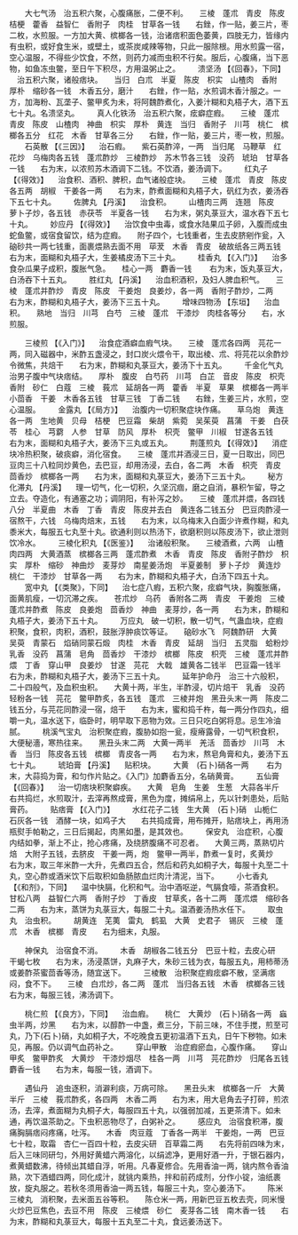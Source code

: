 <!-- { "loadSidebar": true } -->
　　大七气汤　治五积六聚，心腹痛胀，二便不利。　　三棱　蓬朮　青皮　陈皮　桔梗　藿香　益智仁　香附子　肉桂　甘草各一钱　　右銼，作一贴，姜三片，枣二枚，水煎服。一方加大黄、槟榔各一钱，治诸痞积面色萎黄，四肢无力，皆缘内有虫积，或好食生米，或壁土，或茶炭咸辣等物，只此一服除根。用水煎露一宿，空心温服，不得些少饮食，不然，则药力减而虫积不行矣。服后，心腹痛，当下恶物，如鱼冻虫鳖，至日午下积尽，方用温粥止之。
　　溃坚汤 【《回春》，下同】 　治五积六聚，诸般痞块。　　当归　白朮　半夏　陈皮　枳实　山楂肉　香附　厚朴　缩砂各一钱　木香五分，磨汁　　右銼，作一贴，水煎调木香汁服之。一方，加海粉、瓦垄子、鳖甲炙为未，将阿魏酢煮化，入姜汁糊和丸梧子大，酒下五七十丸。名溃坚丸。
　　真人化铁汤　治五积六聚，痃癖症瘕。　　三棱　蓬朮　青皮　陈皮　山楂肉　神曲　枳实　厚朴　黄连　当归　香附子　川芎　桃仁　槟榔各五分　红花　木香　甘草各三分　　右銼，作一贴，姜三片，枣一枚，煎服。
　　石英散 【《三因》】 　治石瘕。　　紫石英酢淬，一两　当归尾　马鞭草　红花炒　乌梅肉各五钱　蓬朮酢炒　三棱酢炒　苏木节各三钱　没药　琥珀　甘草各一钱　　右为末，以浓煎苏木酒调下二钱。不饮酒，姜汤调下。
　　红丸子 【《得效》】 　治食积、酒积、脾积，血气诸般症块。　　三棱　蓬朮　青皮　陈皮各五两　胡椒　干姜各一两　　右为末，酢煮面糊和丸梧子大，矾红为衣，姜汤吞下五七十丸。
　　佐脾丸 【丹溪】 　治食积。
　　山楂肉三两　连翘　陈皮　萝卜子炒，各五钱　赤茯苓　半夏各一钱　　右为末，粥丸菉豆大，温水吞下五七十丸。
　　妙应丹 【《得效》】 　治饮食中虫毒，或食水陆果瓜子卵，入腹而成虫蛇鱼鳖，或宿食留饮，结为症瘕。　　附子四个，七钱重者，生去皮脐剜作瓮，入硇砂共一两七钱重，面裹煨熟去面不用　荜茇　木香　青皮　破故纸各三两五钱　　右为末，面糊和丸梧子大，生姜橘皮汤下三十丸。
　　桂香丸 【《入门》】 　治多食杂瓜果子成积，腹胀气急。　　桂心一两　麝香一钱
　　右为末，饭丸菉豆大，白汤吞下十五丸。
　　胜红丸 【丹溪】 　治血积酒积，及妇人脾血积气。　　三棱　蓬朮并酢炒　青皮　陈皮　干姜炮　良姜炒，各一两　香附子酢炒，二两　　右为末，酢糊和丸梧子大，姜汤下三五十丸。
　　增味四物汤 【东垣】 　治血积。　　熟地　当归　川芎　白芍　三棱　蓬朮　干漆炒　肉桂各等分　　右，水煎服。

　　三棱煎 【《入门》】 　治食症酒癖血瘕气块。　　三棱　蓬朮各四两　芫花一两，同入磁器中，米酢五盏浸之，封口炭火煨令干，取出棱、朮、将芫花以余酢炒令微焦，共焙干　　右为末，酢糊和丸菉豆大，姜汤下十五丸。
　　千金化气丸　治男子腹中气块痞结。　　厚朴　腹皮　白芍药　川芎　白芷　音皮　陈皮　枳壳　香附　砂仁　白蔻　三棱　莪朮　延胡各一两　藿香　半夏　草果　槟榔各一两半　小茴香　干姜　木香各五钱　甘草三钱　丁香二钱　　右銼，生姜三片，水煎，空心温服。
　　金露丸 【《局方》】 　治腹内一切积聚症块作痛。　　草乌炮　黄连各一两　生地黄　贝母　桔梗　巴豆霜　柴胡　紫菀　吴茱萸　菖蒲　干姜　白茯苓　桂心　芎藭　人参　甘草　防风　厚朴　枳壳　鳖甲　川椒　甘遂各五钱　　右为末，面糊和丸梧子大，姜汤下三丸或五丸。
　　荆蓬煎丸 【《得效》】 　消症块冷热积聚，破痰癖，消化宿食。　　三棱　蓬朮并酒浸三日，夏一日取出，同巴豆肉三十八粒同炒黄色，去巴豆，却用汤浸，去白，各二两　木香　枳壳　青皮　茴香炒　槟榔各一两　　右为末，面糊和丸菉豆大，姜汤下三五十丸。
　　秘方化滞丸 【丹溪】 　理一切气，化一切积，久坚沉痼，磨之自消，暴积乍留，导之立去。夺造化，有通塞之功；调阴阳，有补泻之妙。　　三棱　蓬朮并煨，各四钱八分　半夏曲　木香　丁香　青皮　陈皮并去白　黄连各二钱五分　巴豆肉酢浸一宿熬干，六钱　乌梅肉焙末，五钱　　右为末，以乌梅末入白面少许煮作糊，和丸黍米大，每服五七丸至十丸。欲通利则以热汤下，欲磨积则以陈皮汤下，欲止泄则饮冷水。
　　三棱化积丸 【《医鉴》】 　治诸般积聚。　　三棱酒煮，六两　山楂肉四两　大黄酒蒸　槟榔各三两　蓬朮酢煮　木香　青皮　陈皮　香附子酢炒　枳实　厚朴　缩砂　神曲炒　麦芽炒　南星姜汤炮　半夏姜制　萝卜子炒　黄连炒　桃仁　干漆炒　甘草各一两　　右为末，酢糊和丸梧子大，白汤下四五十丸。
　　宽中丸 【《类聚》，下同】 　治七症八瘕，五积六聚，痃癖气块，胸腹胀痛，面黄肌瘦，一切沉滞之疾。　　苍朮炒　乌药　香附各二两　青皮　干姜炮　三棱　蓬朮并酢煮　陈皮　良姜炮　茴香炒　神曲　麦芽炒，各一两　　右为末，酢糊和丸梧子大，姜汤下五十丸。
　　万应丸　破一切积，散一切气，气蛊血块，症瘕积聚，食积，肉积，酒积，鼓胀浮肿痰饮等证。　　硇砂水飞　阿魏酢研　大黄　吴萸　青蒙石　焰硝同蒙石煅　肉桂　木香　青皮　延胡　当归　五灵脂　蛤粉炒　乳香　没药　菖蒲　皂角　茴香炒　干漆炒　槟榔　陈皮　枳壳　三棱　蓬朮并酢煨　丁香　穿山甲　良姜炒　甘遂　芫花　大戟　雄黄各二钱半　巴豆霜一钱半　　右为未，酢糊和丸梧子大，姜汤下三五十丸。
　　延年护命丹　治三十六般积，二十四般气，及血积虫积。　　大黄十两，半生，半酢浸，切片焙干　乳香　没药　轻粉各一钱　芫花　鳖甲酢炙，各五钱　蓬朮　三棱并炮　黑丑头末一两　陈皮二钱五分，与芫花同酢浸一宿，焙干　　右为末，蜜和捣千杵，每一两分作四丸，细嚼一丸，温水送下，临卧时，明早取下恶物为效。三日只吃白粥将息。忌生冷油腻。
　　桃溪气宝丸　治积聚症瘕，腹胁如抱一瓮，瘦瘠露骨，一切气积食积，大便秘濇，寒热往来。　　黑丑头末二两　大黄一两半　羌活　茴香炒　川芎　木香　当归　陈皮各五钱　槟榔　青皮各一两　　右为末，熬皂角膏和丸，姜汤下五七十丸。
　　琥珀膏 【丹溪】 　贴积块。
　　大黄　(石卜)硝各一两
　　右为末，大蒜捣为膏，和匀作片贴之。《入门》加麝香五分，名硝黄膏。
　　五仙膏 【《回春》】 　治一切痞块积聚癖疾。　　大黄　皂角　生姜　生葱　大蒜各半斤　　右共捣烂，水煎取汁，去滓再熬成膏，黑色为度，摊绢帛上，先以针刺患处，后贴膏药。
　　贴痞膏 【《入门》】
　　水红花子二钱　生大黄　(石卜)硝　山栀仁　石灰各一钱　酒酵一块，如鸡子大　　右共捣成膏，用布摊开，贴痞块上，再用汤瓶熨手帕勒之，三日后揭起，肉黑如墨，是其效也。
　　保安丸　治症积，心腹内结如拳，渐上不止，抢心疼痛，及绕脐腹痛不可忍者。　　大黄三两，蒸熟切片焙　大附子五钱，去脐皮　干姜一两，炮　鳖甲一两半，酢煮一复时，炙黄炒　　右为末，取三年米酢一大升，先煮四五合，然后和药丸如桐子大，每服十丸至二十丸，空心酢或酒米饮下后取积如鱼肠脓血烂肉汁清泥，当下。
　　小七香丸 【《和剂》，下同】 　温中快膈，化积和气。治中酒呕逆，气膈食噎，茶酒食积。　　甘松八两　益智仁六两　香附子炒　丁香皮　甘草炙，各十二两　蓬朮煨　缩砂各二两　　右为末，蒸饼为丸菉豆大，每服二十丸。温酒姜汤热水任下。
　　取虫丸　治虫积。
　　胡黄连　芜荑　雷丸　鹤虱　大黄　史君子　锡灰　三棱　蓬朮　木香　槟榔　青皮　　右为细末，丸服。

　　神保丸　治宿食不消。
　　木香　胡椒各二钱五分　巴豆十粒，去皮心研　干蝎七枚　　右为末，汤浸蒸饼，丸麻子大，朱砂三钱为衣，每服五丸，用柿蒂汤或姜酢茶蜜茴香等汤，随宜送下。
　　三棱散　治积聚症瘕痃癖不散，坚满痞闷，食不下。　　三棱　白朮炒，各二两　蓬朮　当归各五钱　木香　槟榔各三钱　　右为末，每服三钱，沸汤调下。

　　桃仁煎 【《良方》，下同】 　治血瘕。　　桃仁　大黄炒　(石卜)硝各一两　蝱虫半两，炒黑　　右为末，以醇酢一中盏，煮三分，下前三味，不住手搅，煎至可丸，乃下(石卜)硝，丸如桐子大，不吃晚食五更初温酒下五丸，日午下秽物。如未见，再服。仍以调气血药补之。
　　穿山甲散　治症瘕瘀血，心腹作痛。　　穿山甲炙　鳖甲酢炙　大黄炒　干漆炒烟尽　桂各一两　川芎　芫花酢炒　归尾各五钱　麝香一钱　　右为末，每服一钱，酒调下。

　　遇仙丹　追虫逐积，消澼利痰，万病可除。　　黑丑头末　槟榔各一斤　大黄半斤　三棱　莪朮酢炙，各四两　木香二两　　右为末，用大皂角去子打碎，煎浓汤，去滓，煮面糊为丸桐子大，每服四五十丸，以强弱加减，五更茶清下。如未通，再饮温茶助之。下虫积恶物尽了，白粥补之。
　　感应丸　治宿食积滞，腹痛胸膈痞闷疼痛，吐泻。　　木香　肉豆蔻　丁香各一两半　干姜炮，一两　巴豆七十粒，取霜　杏仁一百四十粒，去皮尖研　百草霜二两　　右先将前四味为末，后入三味同研匀，外用好黄蜡六两溶化，以绢滤净，更用好酒一升，于银石器内，煮黄蜡数沸，待倾出其蜡自浮，听用。凡春夏修合。先用香油一两，铫内熬令香油熟，次下酒蜡四两，同化成汁，就铫内乘热，拌和前药成剂，分作小锭，油纸裹放，旋丸服之。若秋冬须用香油一两五钱，每服三十丸，空心姜汤下。
　　陈米三棱丸　消积聚，去米面五谷等积。　　陈仓米一两，用新巴豆五枚去壳，同米慢火炒巴豆焦色，去豆不用　陈皮　三棱煨　砂仁　麦芽各二钱　南木香一钱　　右为末，酢糊和丸菉豆大，每服十五丸至二十丸，食远姜汤送下。
